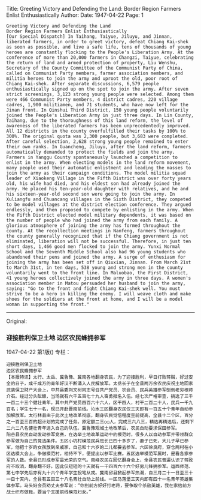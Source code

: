 Title: Greeting Victory and Defending the Land: Border Region Farmers Enlist Enthusiastically
Author:
Date: 1947-04-22
Page: 1

    Greeting Victory and Defending the Land
    Border Region Farmers Enlist Enthusiastically
    [Our Special Dispatch] In Taihang, Taiyue, Jiluyu, and Jinnan, liberated farmers, in order to greet victory, defeat Chiang Kai-shek as soon as possible, and live a safe life, tens of thousands of young heroes are constantly flocking to the People's Liberation Army. At the conference of more than 20,000 farmers in Changzi, Taiyue, celebrating the return of land and armed protection of property, Liu Wenshu, Secretary of the County Committee of the Communist Party of China, called on Communist Party members, farmer association members, and militia heroes to join the army and uproot the old, poor root of Chiang Kai-shek. After separate discussions, 6,579 people enthusiastically signed up on the spot to join the army. After seven strict screenings, 3,123 strong young people were selected. Among them were 466 Communist Party members, 4 district cadres, 220 village cadres, 1,900 militiamen, and 71 students, who have now left for the Jinan front. In Qinshui Third District, 150 young people voluntarily joined the People's Liberation Army in just three days. In Lin County, Taihang, due to the thoroughness of this land reform, the level of awareness of the liberated farmers has been unprecedentedly improved. All 12 districts in the county overfulfilled their tasks by 100% to 300%. The original quota was 2,300 people, but 3,683 were completed. After careful selection, 2,628 strong young people remained to enter their own ranks. In Guancheng, Jiluyu, after the land reform, farmers automatically demanded to protect the fields and join the army.
    Farmers in Yanggu County spontaneously launched a competition to enlist in the army. When electing models in the land reform movement, many people used their automatic enlistment and leading the masses to join the army as their campaign conditions. The model militia squad leader of Xiaokeng Village in the Fifth District was over forty years old, his wife had died, and his eldest son had already joined the army. He placed his ten-year-old daughter with relatives, and he and his sixteen-year-old second son were going to join the army. In Xuliangfu and Chuancang villages in the Sixth District, they competed to be model villages at the district election conference. They argued endlessly, and then proposed to compete by enlisting in the army. When the Fifth District elected model military dependents, it was based on the number of people who had joined the army from each family. A glorious atmosphere of joining the army has formed throughout the county. At the recollection meetings in Nanfeng, farmers throughout the county generally recognized that if the Chiang government is not eliminated, liberation will not be successful. Therefore, in just ten short days, 1,466 good men flocked to join the army. Yunxi Normal School and the Seventh Middle School also had 96 young students who abandoned their pens and joined the army. A surge of enthusiasm for joining the army has been set off in Qiuxian, Jinnan. From March 21st to March 31st, in ten days, 538 young and strong men in the county voluntarily went to the front line. In Maluobao, the First District, 41 young heroes collectively joined the army in three days. A women's association member in Matou persuaded her husband to join the army, saying: "Go to the front and fight Chiang Kai-shek well. You must strive to be a hero in killing the enemy. I will weave cloth and make shoes for the soldiers at the front at home, and I will be a model woman in supporting the front."



<hr /> 

Original: 


### 迎接胜利保卫土地  边区农民蜂拥参军

1947-04-22
第1版()
专栏：

    迎接胜利保卫土地
    边区农民蜂拥参军
    【本报特讯】太行、太岳、冀鲁豫、冀南各地翻身农民，为了迎接胜利，早日打败蒋贼，好过安全的日子，成千成万的青年好汉不断涌入人民解放军。太岳长子在全县两万余农民庆祝土地回家武装保卫财产大会上，中共县委刘文树同志号召共产党员、农会员、民兵英雄参军刨倒老穷根蒋介石。经过分头酝酿，当场就有六千五百七十九人奋勇报名入伍。经七次严格审查，挑选了三千一百二十三个健壮青年。其中共产党员四百六十六人，区干四人，村干二百二十人，民兵一千九百名；学生七十一名，现已开赴晋南前线。沁水三区翻身农民仅三天即有一百五十个青年自动参加解放军。太行林县由于此次土地改革彻底，翻身农民觉悟程度空前提高，全县十二个区，百分之一百至三百的超计划的完成了任务。原定额二三○○人，完成三六八三，精选再精选后，还剩下二六二八名健壮青年进入自己的队伍。冀鲁豫观城土地改革后，农民自动要求保田参军。
    阳谷县农民自动发动参军竞赛，在选举土地改革运动中的模范时，很多人以自动参军并带领群众参军做为自己的竞选条件。五区小坑村模范民兵班长已四十多岁了，妻子已死，大儿子早已参军，他把十岁的女孩放到亲戚家，自己和十六岁的二儿都要去参军。六区徐良府，穿仓两村在小区选模大会上，争做模范村，相持不下，便提出以参军比赛。五区选举模范军属时，是看各家参军的人数。全县已形成参军最光荣的空气。南峰农民在回忆翻身会上，全县农民普遍认识了蒋政府不取消，翻身翻不好。因此仅短短的十天就有一千四百六十六个好男儿锋拥参军。运西师范、第七中学先后亦有九十六个青年学生投笔从戎。冀南邱县掀起参军热潮，自三月二十一日至三十一日十天内，全县有五百三十八名青壮自动上前线。一区马落堡三天内即有四十一名青年英雄集体参军。马头妇会员劝丈夫参军说：“你到前方好好打老蒋，要争取个杀敌英雄，我在家给前方战士织布做鞋，要当个支援前线模范妇女。”
